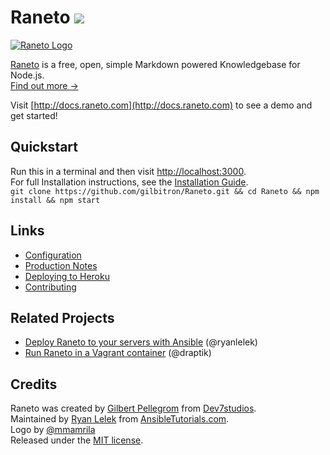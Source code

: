 Raneto [![](https://travis-ci.org/gilbitron/Raneto.svg?branch=master)](https://travis-ci.org/gilbitron/Raneto)
======

[![Raneto Logo](https://raw.githubusercontent.com/gilbitron/Raneto/master/logo/logo_readme.png)](http://raneto.com/)


[Raneto](http://raneto.com) is a free, open, simple Markdown powered Knowledgebase for Node.js.  
[Find out more &rarr;](http://docs.raneto.com/what-is-raneto)  

Visit [http://docs.raneto.com](http://docs.raneto.com) to see a demo and get started!

Quickstart
----------

Run this in a terminal and then visit [http://localhost:3000](http://localhost:3000).  
For full Installation instructions, see the [Installation Guide](http://docs.raneto.com/install/installing-raneto).  
`git clone https://github.com/gilbitron/Raneto.git && cd Raneto && npm install && npm start`

Links
---------------

- [Configuration](http://docs.raneto.com/usage/configuration)
- [Production Notes](http://docs.raneto.com/install/production-notes)
- [Deploying to Heroku](http://docs.raneto.com/tutorials/deploying-raneto-to-heroku)
- [Contributing](https://github.com/gilbitron/Raneto/blob/master/CONTRIBUTE.md)

Related Projects
----------------

- [Deploy Raneto to your servers with Ansible](https://github.com/ryanlelek/raneto-devops) (@ryanlelek)
- [Run Raneto in a Vagrant container](https://github.com/draptik/vagrant-raneto) (@draptik)

Credits
-------

Raneto was created by [Gilbert Pellegrom](http://gilbert.pellegrom.me) from [Dev7studios](http://dev7studios.co).  
Maintained by [Ryan Lelek](http://www.ryanlelek.com) from [AnsibleTutorials.com](http://www.ansibletutorials.com).  
Logo by [@mmamrila](https://github.com/mmamrila)  
Released under the [MIT license](https://raw.githubusercontent.com/gilbitron/Raneto/master/LICENSE).
